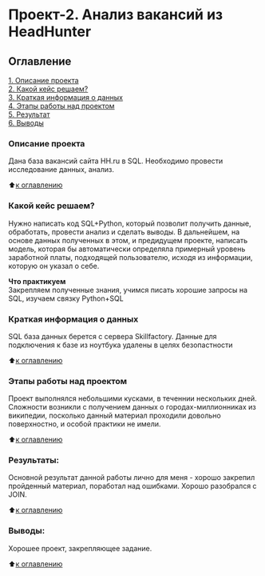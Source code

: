 # Проект-2. Анализ вакансий из HeadHunter

## Оглавление  
[1. Описание проекта](README.md#Описание-проекта)  
[2. Какой кейс решаем?](README.md#Какой-кейс-решаем)  
[3. Краткая информация о данных](README.md#Краткая-информация-о-данных)  
[4. Этапы работы над проектом](README.md#Этапы-работы-над-проектом)  
[5. Результат](README.md#Результат)    
[6. Выводы](README.md#Выводы) 

### Описание проекта    
Дана база вакансий сайта HH.ru в SQL. Необходимо провести исследование данных, анализ.

:arrow_up:[к оглавлению](README.md#Оглавление)


### Какой кейс решаем?    
Нужно написать код SQL+Python, который позволит получить данные, обработать, провести анализ и сделать выводы.
В дальнейшем, на основе данных полученных в этом, и предидущем проекте, написать модель, которая бы автоматически определяла примерный уровень заработной платы, подходящей пользователю, исходя из информации, которую он указал о себе.

**Что практикуем**     
Закрепляем полученные знания, учимся писать хорошие запросы на SQL, изучаем связку Python+SQL


### Краткая информация о данных
SQL база данных берется с сервера Skillfactory. Данные для подключения к базе из ноутбука удалены в целях безопастности


:arrow_up:[к оглавлению](README.md#Оглавление)

### Этапы работы над проектом  
Проект выполнялся небольшими кусками, в теченнии нескольких дней. Сложности возникли с получением данных о городах-миллионниках из википедии, посколько данный материал проходили довольно поверхностно, и особой практики не имели.

:arrow_up:[к оглавлению](README.md#Оглавление)


### Результаты:  
Основной результат данной работы лично для меня - хорошо закрепил пройденный материал, поработал над ошибками. Хорошо разобрался с JOIN.

:arrow_up:[к оглавлению](README.md#Оглавление)


### Выводы:  
Хорошее проект, закрепляющее задание.

:arrow_up:[к оглавлению](README.md#Оглавление)